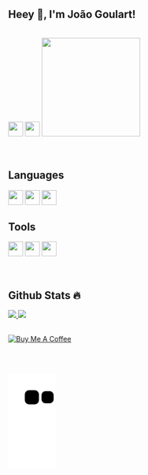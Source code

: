 ## Heey 👋, I'm João Goulart!




<br/>

<div>
  <a href = "mailto:joao123goulart@gmail.com" ><img margin-right=5px height=30px width=30px src="https://user-images.githubusercontent.com/32155230/183216360-bd80dba9-8b36-4a50-944d-45e8b7ff45bb.png" target="_blank"></a>
  <a href="https://www.linkedin.com/in/jo%C3%A3o-goulart-0a2541150/" target="_blank"><img height=30px width=30px src="https://cdn.jsdelivr.net/gh/devicons/devicon/icons/linkedin/linkedin-original.svg" target="_blank"></a>  
  <img style="margin-left=50px;" height=200px width=200px src="https://cdn.dribbble.com/users/330915/screenshots/3587000/10_coding_dribbble.gif">

</div>

<br/>
<br/>

## Languages
<div>
  <img height=30px width=30px src="https://cdn.jsdelivr.net/gh/devicons/devicon/icons/javascript/javascript-original.svg" />
  <img height=30px width=30px src="https://cdn.jsdelivr.net/gh/devicons/devicon/icons/java/java-original.svg" />
  <img height=30px width=30px src="https://cdn.jsdelivr.net/gh/devicons/devicon/icons/cplusplus/cplusplus-original.svg" />
</div>


## Tools
<div> 
  <img height=30px width=30px src="https://cdn.jsdelivr.net/gh/devicons/devicon/icons/vscode/vscode-original.svg" />
  <img height=30px width=30px src="https://cdn.jsdelivr.net/gh/devicons/devicon/icons/postgresql/postgresql-original.svg" />
  <img height=30px width=30px src="https://cdn.jsdelivr.net/gh/devicons/devicon/icons/git/git-original.svg" />
</div>

<br/>
<br/>

## Github Stats 🔥
<div>
  <a href="https://github.com/jgoulartf">
  <img height="180em" src="https://github-readme-stats.vercel.app/api/top-langs/?username=jgoulartf&layout=compact&langs_count=7&theme=dracula"/>
  <img height="180em" src="https://github-readme-stats.vercel.app/api?username=jgoulartf&show_icons=true&theme=dracula&include_all_commits=true&count_private=true"/>
  
</div>

<br/>

<a href="https://www.buymeacoffee.com/jgoulart" target="_blank"><img src="https://cdn.buymeacoffee.com/buttons/v2/default-red.png" alt="Buy Me A Coffee" width="150" ></a>
  
<br/>
<br/>
 
![Snake animation](https://github.com/jgoulartf/jgoulartf/blob/output/github-contribution-grid-snake.svg)

  
<!--
**jgoulartf/jgoulartf** is a ✨ _special_ ✨ repository because its `README.md` (this file) appears on your GitHub profile.

Here are some ideas to get you started:

- 🔭 I’m currently working on ...
- 🌱 I’m currently learning ...
- 👯 I’m looking to collaborate on ...
- 🤔 I’m looking for help with ...
- 💬 Ask me about ...
- 📫 How to reach me: ...
- 😄 Pronouns: ...
- ⚡ Fun fact: ...
-->
